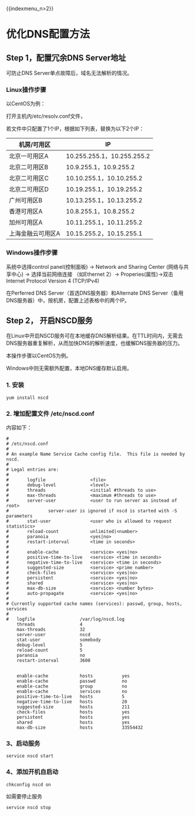 {{indexmenu_n>2}}

# 优化DNS配置方法

## Step 1，配置冗余DNS Server地址

可防止DNS Server单点故障后，域名无法解析的情况。

### Linux操作步骤

以CentOS为例：

打开主机内/etc/resolv.conf文件，

若文件中只配置了1个IP，根据如下列表，替换为以下2个IP：

| 机房/可用区    | IP                        |
| --------- | ------------------------- |
| 北京一可用区A   | 10.255.255.1，10.255.255.2 |
| 北京二可用区B   | 10.9.255.1，10.9.255.2     |
| 北京二可用区C   | 10.10.255.1，10.10.255.2   |
| 北京二可用区D   | 10.19.255.1，10.19.255.2   |
| 广州可用区B    | 10.13.255.1，10.13.255.2   |
| 香港可用区A    | 10.8.255.1，10.8.255.2     |
| 加州可用区A    | 10.11.255.1，10.11.255.2   |
| 上海金融云可用区A | 10.15.255.2，10.15.255.1   |

### Windows操作步骤

系统中选择control panel(控制面板) -\> Network and Sharing Center (网络与共享中心) -\>
选择当前网络连接 （如Ethernet 2）-\> Properies(属性)-\>双击Internet Protocol
Version 4 (TCP/IPv4)

在Perferred DNS Server（首选DNS服务器）和Alternate DNS
Server（备用DNS服务器）中，按机房，配置上述表格中的两个IP。

## Step 2， 开启NSCD服务

在Linux中开启NSCD服务可在本地缓存DNS解析结果。在TTL时间内，无需去DNS服务器重复解析，从而加快DNS的解析速度，也缓解DNS服务器的压力。

本操作步骤以CentOS为例。

Windows中则无需额外配置，本地DNS缓存默认启用。

### 1\. 安装

    yum install nscd

### 2\. 增加配置文件 /etc/nscd.conf

内容如下：

```
#
# /etc/nscd.conf
#
# An example Name Service Cache config file.  This file is needed by nscd.
#
# Legal entries are:
#
#       logfile                 <file>
#       debug-level             <level>
#       threads                 <initial #threads to use>
#       max-threads             <maximum #threads to use>
#       server-user             <user to run server as instead of root>
#               server-user is ignored if nscd is started with -S parameters
#       stat-user               <user who is allowed to request statistics>
#       reload-count            unlimited|<number>
#       paranoia                <yes|no>
#       restart-interval        <time in seconds>
#
#       enable-cache            <service> <yes|no>
#       positive-time-to-live   <service> <time in seconds>
#       negative-time-to-live   <service> <time in seconds>
#       suggested-size          <service> <prime number>
#       check-files             <service> <yes|no>
#       persistent              <service> <yes|no>
#       shared                  <service> <yes|no>
#       max-db-size             <service> <number bytes>
#       auto-propagate          <service> <yes|no>
#
# Currently supported cache names (services): passwd, group, hosts, services
#
#   logfile                 /var/log/nscd.log
    threads                 4
    max-threads             32
    server-user             nscd
    stat-user               somebody
    debug-level             5
    reload-count            5
    paranoia                no
    restart-interval        3600


    enable-cache            hosts           yes
    enable-cache            passwd          no
    enable-cache            group           no
    enable-cache            services        no
    positive-time-to-live   hosts           5
    negative-time-to-live   hosts           20
    suggested-size          hosts           211
    check-files             hosts           yes
    persistent              hosts           yes
    shared                  hosts           yes
    max-db-size             hosts           33554432
```

### 3、启动服务

    service nscd start

### 4、添加开机自启动

    chkconfig nscd on

如需要停止服务

    service nscd stop
